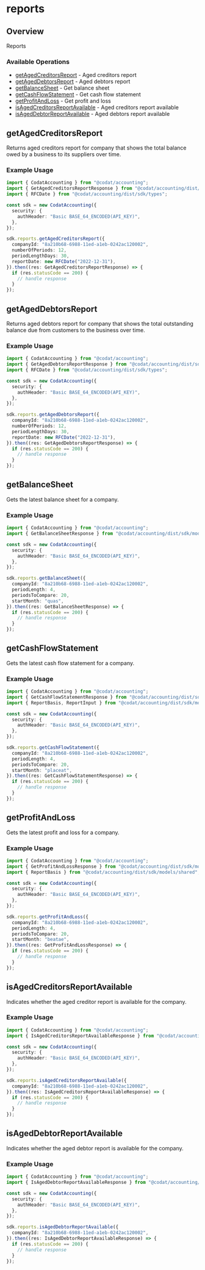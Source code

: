 # reports

## Overview

Reports

### Available Operations

* [getAgedCreditorsReport](#getagedcreditorsreport) - Aged creditors report
* [getAgedDebtorsReport](#getageddebtorsreport) - Aged debtors report
* [getBalanceSheet](#getbalancesheet) - Get balance sheet
* [getCashFlowStatement](#getcashflowstatement) - Get cash flow statement
* [getProfitAndLoss](#getprofitandloss) - Get profit and loss
* [isAgedCreditorsReportAvailable](#isagedcreditorsreportavailable) - Aged creditors report available
* [isAgedDebtorReportAvailable](#isageddebtorreportavailable) - Aged debtors report available

## getAgedCreditorsReport

Returns aged creditors report for company that shows the total balance owed by a business to its suppliers over time.

### Example Usage

```typescript
import { CodatAccounting } from "@codat/accounting";
import { GetAgedCreditorsReportResponse } from "@codat/accounting/dist/sdk/models/operations";
import { RFCDate } from "@codat/accounting/dist/sdk/types";

const sdk = new CodatAccounting({
  security: {
    authHeader: "Basic BASE_64_ENCODED(API_KEY)",
  },
});

sdk.reports.getAgedCreditorsReport({
  companyId: "8a210b68-6988-11ed-a1eb-0242ac120002",
  numberOfPeriods: 12,
  periodLengthDays: 30,
  reportDate: new RFCDate("2022-12-31"),
}).then((res: GetAgedCreditorsReportResponse) => {
  if (res.statusCode == 200) {
    // handle response
  }
});
```

## getAgedDebtorsReport

Returns aged debtors report for company that shows the total outstanding balance due from customers to the business over time.

### Example Usage

```typescript
import { CodatAccounting } from "@codat/accounting";
import { GetAgedDebtorsReportResponse } from "@codat/accounting/dist/sdk/models/operations";
import { RFCDate } from "@codat/accounting/dist/sdk/types";

const sdk = new CodatAccounting({
  security: {
    authHeader: "Basic BASE_64_ENCODED(API_KEY)",
  },
});

sdk.reports.getAgedDebtorsReport({
  companyId: "8a210b68-6988-11ed-a1eb-0242ac120002",
  numberOfPeriods: 12,
  periodLengthDays: 30,
  reportDate: new RFCDate("2022-12-31"),
}).then((res: GetAgedDebtorsReportResponse) => {
  if (res.statusCode == 200) {
    // handle response
  }
});
```

## getBalanceSheet

Gets the latest balance sheet for a company.

### Example Usage

```typescript
import { CodatAccounting } from "@codat/accounting";
import { GetBalanceSheetResponse } from "@codat/accounting/dist/sdk/models/operations";

const sdk = new CodatAccounting({
  security: {
    authHeader: "Basic BASE_64_ENCODED(API_KEY)",
  },
});

sdk.reports.getBalanceSheet({
  companyId: "8a210b68-6988-11ed-a1eb-0242ac120002",
  periodLength: 4,
  periodsToCompare: 20,
  startMonth: "quas",
}).then((res: GetBalanceSheetResponse) => {
  if (res.statusCode == 200) {
    // handle response
  }
});
```

## getCashFlowStatement

Gets the latest cash flow statement for a company.

### Example Usage

```typescript
import { CodatAccounting } from "@codat/accounting";
import { GetCashFlowStatementResponse } from "@codat/accounting/dist/sdk/models/operations";
import { ReportBasis, ReportInput } from "@codat/accounting/dist/sdk/models/shared";

const sdk = new CodatAccounting({
  security: {
    authHeader: "Basic BASE_64_ENCODED(API_KEY)",
  },
});

sdk.reports.getCashFlowStatement({
  companyId: "8a210b68-6988-11ed-a1eb-0242ac120002",
  periodLength: 4,
  periodsToCompare: 20,
  startMonth: "placeat",
}).then((res: GetCashFlowStatementResponse) => {
  if (res.statusCode == 200) {
    // handle response
  }
});
```

## getProfitAndLoss

Gets the latest profit and loss for a company.

### Example Usage

```typescript
import { CodatAccounting } from "@codat/accounting";
import { GetProfitAndLossResponse } from "@codat/accounting/dist/sdk/models/operations";
import { ReportBasis } from "@codat/accounting/dist/sdk/models/shared";

const sdk = new CodatAccounting({
  security: {
    authHeader: "Basic BASE_64_ENCODED(API_KEY)",
  },
});

sdk.reports.getProfitAndLoss({
  companyId: "8a210b68-6988-11ed-a1eb-0242ac120002",
  periodLength: 4,
  periodsToCompare: 20,
  startMonth: "beatae",
}).then((res: GetProfitAndLossResponse) => {
  if (res.statusCode == 200) {
    // handle response
  }
});
```

## isAgedCreditorsReportAvailable

Indicates whether the aged creditor report is available for the company.

### Example Usage

```typescript
import { CodatAccounting } from "@codat/accounting";
import { IsAgedCreditorsReportAvailableResponse } from "@codat/accounting/dist/sdk/models/operations";

const sdk = new CodatAccounting({
  security: {
    authHeader: "Basic BASE_64_ENCODED(API_KEY)",
  },
});

sdk.reports.isAgedCreditorsReportAvailable({
  companyId: "8a210b68-6988-11ed-a1eb-0242ac120002",
}).then((res: IsAgedCreditorsReportAvailableResponse) => {
  if (res.statusCode == 200) {
    // handle response
  }
});
```

## isAgedDebtorReportAvailable

Indicates whether the aged debtor report is available for the company.

### Example Usage

```typescript
import { CodatAccounting } from "@codat/accounting";
import { IsAgedDebtorReportAvailableResponse } from "@codat/accounting/dist/sdk/models/operations";

const sdk = new CodatAccounting({
  security: {
    authHeader: "Basic BASE_64_ENCODED(API_KEY)",
  },
});

sdk.reports.isAgedDebtorReportAvailable({
  companyId: "8a210b68-6988-11ed-a1eb-0242ac120002",
}).then((res: IsAgedDebtorReportAvailableResponse) => {
  if (res.statusCode == 200) {
    // handle response
  }
});
```
